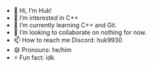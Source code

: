 - 👋 Hi, I’m Huk!
- 👀 I’m interested in C++
- 🌱 I’m currently learning C++ and Git.
- 💞️ I’m looking to collaborate on nothing for now.
- 📫 How to reach me Discord: huk9930
- 😄 Pronouns: he/him
- ⚡ Fun fact: idk

<!---
Dorian11ro-coding/Dorian11ro-coding is a ✨ special ✨ repository because its `README.md` (this file) appears on your GitHub profile.
You can click the Preview link to take a look at your changes.
--->
